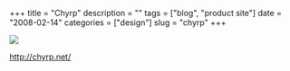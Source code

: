 +++
title = "Chyrp"
description = ""
tags = ["blog", "product site"]
date = "2008-02-14"
categories = ["design"]
slug = "chyrp"
+++


 

  <div id="screens-thumbs" class="clearfix">
    <div class="txt-center" id="design-submission"><a href="http://chyrp.net/"><img id='bluga-thumbnail-944' class='bluga-thumbnail large' src='http://media.konigi.com/bluga/
wt47f279e510e21_0.jpg'/></a></div>  
  </div>   
<p><a href="http://chyrp.net/">http://chyrp.net/</a></p>




